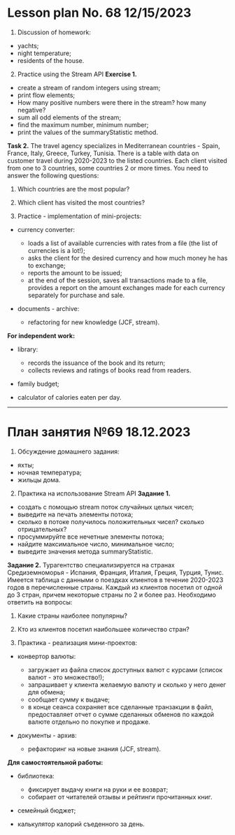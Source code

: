 # Lesson plan No. 68 12/15/2023

1. Discussion of homework:
- yachts;
- night temperature;
- residents of the house.

2. Practice using the Stream API
   **Exercise 1.**
- create a stream of random integers using stream;
- print flow elements;
- How many positive numbers were there in the stream? how many negative?
- sum all odd elements of the stream;
- find the maximum number, minimum number;
- print the values of the summaryStatistic method.

**Task 2.**
The travel agency specializes in Mediterranean countries - Spain, France, Italy, Greece, Turkey, Tunisia.
There is a table with data on customer travel during 2020-2023 to the listed countries.
Each client visited from one to 3 countries, some countries 2 or more times.
You need to answer the following questions:
1. Which countries are the most popular?
2. Which client has visited the most countries?


3. Practice - implementation of mini-projects:
- currency converter:
  - loads a list of available currencies with rates from a file (the list of currencies is a lot!);
  - asks the client for the desired currency and how much money he has to exchange;
  - reports the amount to be issued;
  - at the end of the session, saves all transactions made to a file, provides a report on the amount
    exchanges made for each currency separately for purchase and sale.

- documents - archive:
  - refactoring for new knowledge (JCF, stream).


**For independent work:**
- library:
  - records the issuance of the book and its return;
  - collects reviews and ratings of books read from readers.

- family budget;

- calculator of calories eaten per day.

___________________________________________

# План занятия №69 18.12.2023

1. Обсуждение домашнего задания:
- яхты;
- ночная температура;
- жильцы дома.

2. Практика на использование Stream API
**Задание 1.**
- создать с помощью stream поток случайных целых чисел;
- выведите на печать элементы потока;
- сколько в потоке получилось положительных чисел? сколько отрицательных?
- просуммируйте все нечетные элементы потока;
- найдите максимальное число, минимальное число;
- выведите значения метода summaryStatistic.

**Задание 2.**
Турагентство специализируется на странах Средиземноморья - Испания, Франция, Италия, Греция, Турция, Тунис.
Имеется таблица с данными о поездках клиентов в течение 2020-2023 годов в перечисленные страны.
Каждый из клиентов посетил от одной до 3 стран, причем некоторые страны по 2 и более раз.
Необходимо ответить на вопросы:
1. Какие страны наиболее популярны?
2. Кто из клиентов посетил наибольшее количество стран?


3. Практика - реализация мини-проектов:
- конвертор валюты:
  - загружает из файла список доступных валют с курсами (список валют - это множество!);
  - запрашивает у клиента желаемую валюту и сколько у него денег для обмена;
  - сообщает сумму к выдаче;
  - в конце сеанса сохраняет все сделанные транзакции в файл, предоставляет отчет о сумме 
  сделанных обменов по каждой валюте отдельно по покупке и продаже. 

- документы - архив:
  - рефакторинг на новые знания (JCF, stream).


**Для самостоятельной работы:**
- библиотека:
  - фиксирует выдачу книги на руки и ее возврат;
  - собирает от читателей отзывы и рейтинги прочитанных книг.
  
- семейный бюджет;

- калькулятор калорий съеденного за день.